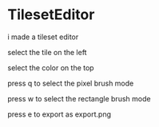 # TilesetEditor

i made a tileset editor

select the tile on the left

select the color on the top

press q to select the pixel brush mode

press w to select the rectangle brush mode

press e to export as export.png
